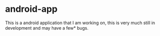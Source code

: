 # android-app
This is a android application that I am working on, this is very much still in development and may have a few* bugs. 

